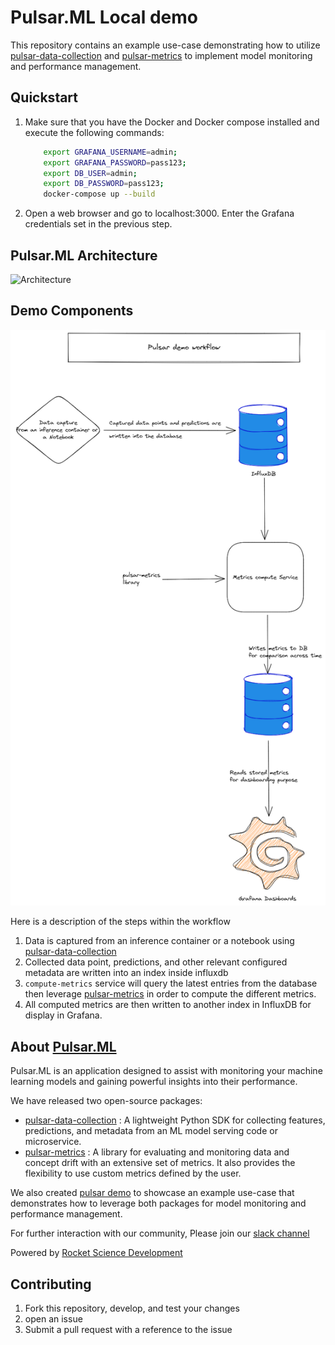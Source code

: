 # Pulsar.ML Local demo

This repository contains an example use-case demonstrating how to utilize [pulsar-data-collection](https://github.com/Rocket-Science-Development/pulsar_data_collection) and [pulsar-metrics](https://github.com/Rocket-Science-Development/pulsar_metrics) to implement model monitoring and performance management.

## Quickstart

1. Make sure that you have the Docker and Docker compose installed and execute the following commands:

    ```bash
        export GRAFANA_USERNAME=admin;
        export GRAFANA_PASSWORD=pass123;
        export DB_USER=admin;
        export DB_PASSWORD=pass123;
        docker-compose up --build
    ```

2. Open a web browser and go to localhost:3000. Enter the Grafana credentials set in the previous step.

## Pulsar.ML Architecture

![Architecture](images/PulsarDemoFlowDiagram_v1.jpeg)

## Demo Components

![Demo workflow](images/pulsar-demo-workflow.png)

Here is a description of the steps within the workflow

1. Data is captured from an inference container or a notebook using [pulsar-data-collection](https://github.com/Rocket-Science-Development/pulsar_data_collection)
2. Collected data point, predictions, and other relevant configured metadata are written into an index inside influxdb
3. `compute-metrics` service will query the latest entries from the database then leverage [pulsar-metrics](https://github.com/Rocket-Science-Development/pulsar_metrics) in order to compute the different metrics.
4. All computed metrics are then written to another index in InfluxDB for display in Grafana.

## About [Pulsar.ML](https://pulsar.ml/)

Pulsar.ML is an application designed to assist with monitoring your machine learning models and gaining powerful insights into their performance.

We have released two open-source packages:

- [pulsar-data-collection](https://github.com/Rocket-Science-Development/pulsar_data_collection) :  A lightweight Python SDK for collecting features, predictions, and metadata from an ML model serving code or microservice.
- [pulsar-metrics](https://github.com/Rocket-Science-Development/pulsar_metrics) : A library for evaluating and monitoring data and concept drift with an extensive set of metrics. It also provides the flexibility to use custom metrics defined by the user.

We also created [pulsar demo](https://github.com/Rocket-Science-Development/pulsar_demo) to showcase an example use-case that demonstrates how to leverage both packages for model monitoring and performance management.

For further interaction with our community, Please join our [slack channel](https://pulsarml.slack.com)

Powered by [Rocket Science Development](https://rocketscience.one/)

## Contributing

1. Fork this repository, develop, and test your changes
2. open an issue
3. Submit a pull request with a reference to the issue
